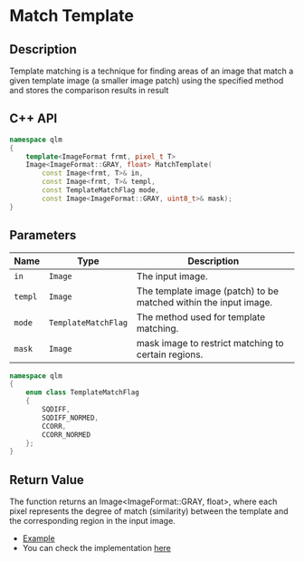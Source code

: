 # Match Template

## Description
Template matching is a technique for finding areas of an image that match 
a given template image (a smaller image patch) using the specified method 
and stores the comparison results in result

## C++ API
```c++
namespace qlm
{
	template<ImageFormat frmt, pixel_t T>
	Image<ImageFormat::GRAY, float> MatchTemplate(
		const Image<frmt, T>& in,
		const Image<frmt, T>& templ,
		const TemplateMatchFlag mode,
		const Image<ImageFormat::GRAY, uint8_t>& mask);
}
```



## Parameters

| Name    | Type                | Description                                                                                        |
|---------|---------------------|---------------------------------------------------------------------------------------------------|
| `in`    | `Image`             | The input image.                                                                                   |
| `templ` | `Image`             | The template image (patch) to be matched within the input image.                      |
| `mode`  | `TemplateMatchFlag` | The method used for template matching.  |
| `mask`  | `Image`             | mask image to restrict matching to certain regions.                           |


```c++
namespace qlm
{
	enum class TemplateMatchFlag
	{
		SQDIFF,
		SQDIFF_NORMED,
		CCORR,
		CCORR_NORMED
	};
}
```

## Return Value
The function returns an Image<ImageFormat::GRAY, float>, 
where each pixel represents the degree of match (similarity)
between the template and the corresponding region in the input image.


* [Example](../../../Examples/Features%20Detection/MatchTemplate)
* You can check the implementation [here](../../../../source/MatchTemplate.cpp)
